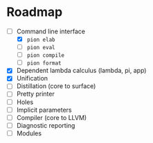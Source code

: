 # Roadmap

- [ ] Command line interface
    - [x] `pion elab`
    - [ ] `pion eval`
    - [ ] `pion compile`
    - [ ] `pion format`
- [x] Dependent lambda calculus (lambda, pi, app)
- [x] Unification
- [ ] Distillation (core to surface)
- [ ] Pretty printer
- [ ] Holes
- [ ] Implicit parameters
- [ ] Compiler (core to LLVM)
- [ ] Diagnostic reporting
- [ ] Modules
